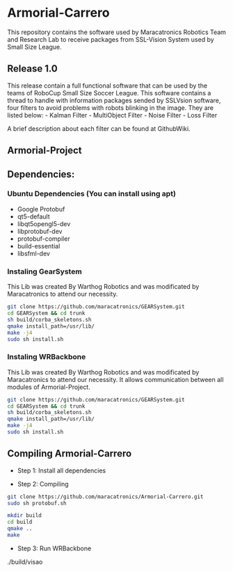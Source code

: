# Armorial-Carrero

This repository contains the software used by Maracatronics Robotics Team and Research Lab to receive packages from SSL-Vision System used by Small Size League.

## Release 1.0
This release contain a full functional software that can be used by the teams of RoboCup Small Size Soccer League. This software contains a thread to handle with information packages sended by SSLVsion software, four filters to avoid problems with robots blinking in the image. They are listed below:
    - Kalman Filter
    - MultiObject Filter
    - Noise Filter
    - Loss Filter

A brief description about each filter can be found at GithubWiki. 

## Armorial-Project


## Dependencies:

### Ubuntu Dependencies (You can install using apt)
* Google Protobuf
* qt5-default
* libqt5opengl5-dev
* libprotobuf-dev 
* protobuf-compiler
* build-essential 
* libsfml-dev

### Instaling GearSystem
This Lib was created By Warthog Robotics and was modificated by Maracatronics to attend our necessity.

```bash
git clone https://github.com/maracatronics/GEARSystem.git
cd GEARSystem && cd trunk
sh build/corba_skeletons.sh
qmake install_path=/usr/lib/
make -j4
sudo sh install.sh
```

### Instaling WRBackbone
This Lib was created By Warthog Robotics and was modificated by Maracatronics to attend our necessity. It allows communication between all modules of Armorial-Project. 

```bash
git clone https://github.com/maracatronics/GEARSystem.git
cd GEARSystem && cd trunk
sh build/corba_skeletons.sh
qmake install_path=/usr/lib/
make -j4
sudo sh install.sh
```



## Compiling Armorial-Carrero

- Step 1: Install all dependencies

- Step 2: Compiling 
```bash
git clone https://github.com/maracatronics/Armorial-Carrero.git
sudo sh protobuf.sh

mkdir build
cd build
qmake ..
make
```
- Step 3: Run WRBackbone

./build/visao